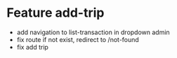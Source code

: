# Feature add-trip

- add navigation to list-transaction in dropdown admin
- fix route if not exist, redirect to /not-found
- fix add trip
